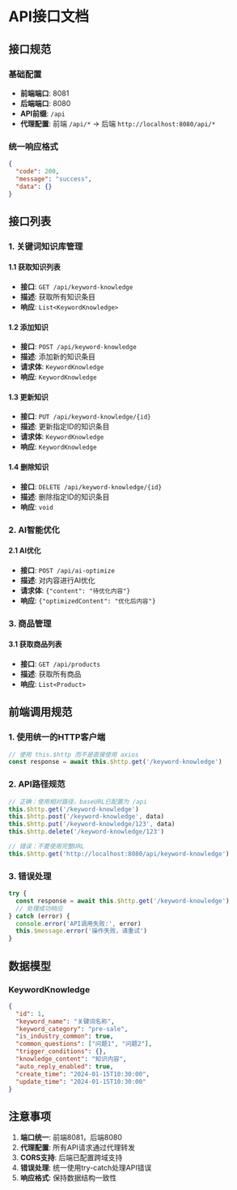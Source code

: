 # API接口文档

## 接口规范

### 基础配置
- **前端端口**: 8081
- **后端端口**: 8080
- **API前缀**: `/api`
- **代理配置**: 前端 `/api/*` → 后端 `http://localhost:8080/api/*`

### 统一响应格式
```json
{
  "code": 200,
  "message": "success",
  "data": {}
}
```

## 接口列表

### 1. 关键词知识库管理

#### 1.1 获取知识列表
- **接口**: `GET /api/keyword-knowledge`
- **描述**: 获取所有知识条目
- **响应**: `List<KeywordKnowledge>`

#### 1.2 添加知识
- **接口**: `POST /api/keyword-knowledge`
- **描述**: 添加新的知识条目
- **请求体**: `KeywordKnowledge`
- **响应**: `KeywordKnowledge`

#### 1.3 更新知识
- **接口**: `PUT /api/keyword-knowledge/{id}`
- **描述**: 更新指定ID的知识条目
- **请求体**: `KeywordKnowledge`
- **响应**: `KeywordKnowledge`

#### 1.4 删除知识
- **接口**: `DELETE /api/keyword-knowledge/{id}`
- **描述**: 删除指定ID的知识条目
- **响应**: `void`

### 2. AI智能优化

#### 2.1 AI优化
- **接口**: `POST /api/ai-optimize`
- **描述**: 对内容进行AI优化
- **请求体**: `{"content": "待优化内容"}`
- **响应**: `{"optimizedContent": "优化后内容"}`

### 3. 商品管理

#### 3.1 获取商品列表
- **接口**: `GET /api/products`
- **描述**: 获取所有商品
- **响应**: `List<Product>`

## 前端调用规范

### 1. 使用统一的HTTP客户端
```javascript
// 使用 this.$http 而不是直接使用 axios
const response = await this.$http.get('/keyword-knowledge')
```

### 2. API路径规范
```javascript
// 正确：使用相对路径，baseURL已配置为 /api
this.$http.get('/keyword-knowledge')
this.$http.post('/keyword-knowledge', data)
this.$http.put('/keyword-knowledge/123', data)
this.$http.delete('/keyword-knowledge/123')

// 错误：不要使用完整URL
this.$http.get('http://localhost:8080/api/keyword-knowledge')
```

### 3. 错误处理
```javascript
try {
  const response = await this.$http.get('/keyword-knowledge')
  // 处理成功响应
} catch (error) {
  console.error('API调用失败:', error)
  this.$message.error('操作失败，请重试')
}
```

## 数据模型

### KeywordKnowledge
```json
{
  "id": 1,
  "keyword_name": "关键词名称",
  "keyword_category": "pre-sale",
  "is_industry_common": true,
  "common_questions": ["问题1", "问题2"],
  "trigger_conditions": {},
  "knowledge_content": "知识内容",
  "auto_reply_enabled": true,
  "create_time": "2024-01-15T10:30:00",
  "update_time": "2024-01-15T10:30:00"
}
```

## 注意事项

1. **端口统一**: 前端8081，后端8080
2. **代理配置**: 所有API请求通过代理转发
3. **CORS支持**: 后端已配置跨域支持
4. **错误处理**: 统一使用try-catch处理API错误
5. **响应格式**: 保持数据结构一致性
